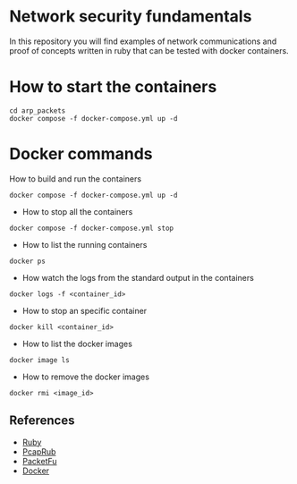 # Network security fundamentals
In this repository you will find examples of network communications and proof of concepts written in ruby 
that can be tested with docker containers.

# How to start the containers

```
cd arp_packets
docker compose -f docker-compose.yml up -d
```

# Docker commands

How to build and run the containers
```
docker compose -f docker-compose.yml up -d
```

* How to stop all the containers
```
docker compose -f docker-compose.yml stop
```

* How to list the running containers
```
docker ps
```

* How watch the logs from the standard output in the containers
```
docker logs -f <container_id>
```

* How to stop an specific container
```
docker kill <container_id>
```

* How to list the docker images
```
docker image ls
```

* How to remove the docker images
```
docker rmi <image_id>
```

## References
* [Ruby](https://www.ruby-lang.org/en/)
* [PcapRub](https://github.com/pcaprub/pcaprub)
* [PacketFu](https://github.com/packetfu/packetfu)
* [Docker](https://docs.docker.com/get-started/)

